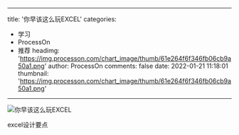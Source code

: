 
---
title: '你早该这么玩EXCEL'
categories: 
 - 学习
 - ProcessOn
 - 推荐
headimg: 'https://img.processon.com/chart_image/thumb/61e264f6f346fb06cb9a50a1.png'
author: ProcessOn
comments: false
date: 2022-01-21 11:18:01
thumbnail: 'https://img.processon.com/chart_image/thumb/61e264f6f346fb06cb9a50a1.png'
---

<div>   
<img class="thumb" alt="你早该这么玩EXCEL" src="https://img.processon.com/chart_image/thumb/61e264f6f346fb06cb9a50a1.png" referrerpolicy="no-referrer">
<p>excel设计要点</p>  
</div>
            